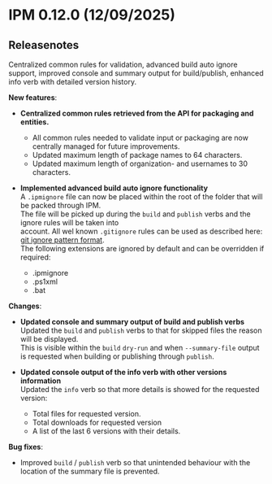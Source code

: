 # IPM 0.12.0 (12/09/2025)

## Releasenotes

Centralized common rules for validation, advanced build auto ignore support, improved console and summary output for build/publish, enhanced info verb with detailed version history.

**New features**:

- **Centralized common rules retrieved from the API for packaging and entities.**
  - All common rules needed to validate input or packaging are now centrally managed for future improvements.
  - Updated maximum length of package names to 64 characters.
  - Updated maximum length of organization- and usernames to 30 characters.

- **Implemented advanced build auto ignore functionality**\
  A `.ipmignore` file can now be placed within the root of the folder that will be packed through IPM.\
  The file will be picked up during the `build` and `publish` verbs and the ignore rules will be taken into \
  account. All wel known `.gitignore` rules can be used as described here: [git ignore pattern format](https://git-scm.com/docs/gitignore#_pattern_format).\
  The following extensions are ignored by default and can be overridden if required:
  - .ipmignore
  - .ps1xml
  - .bat

**Changes**:

- **Updated console and summary output of build and publish verbs**\
  Updated the `build` and `publish` verbs to that for skipped files the reason will be displayed.\
  This is visible within the `build` `dry-run` and when `--summary-file` output is requested when building or publishing through `publish`.

- **Updated console output of the info verb with other versions information**\
  Updated the `info` verb so that more details is showed for the requested version:
  - Total files for requested version.
  - Total downloads for requested version
  - A list of the last 6 versions with their details.

**Bug fixes**:

- Improved `build` / `publish` verb so that unintended behaviour with the location of the summary file is prevented.
